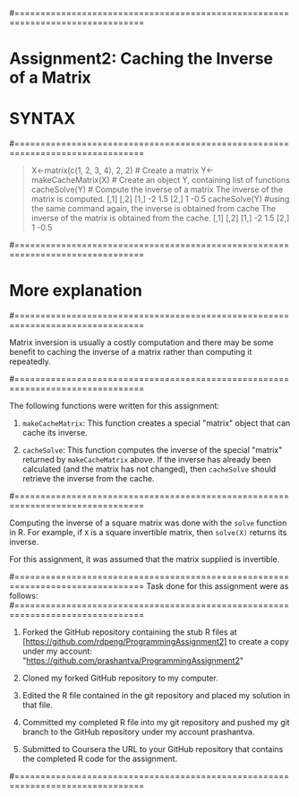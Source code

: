 #===============================================================================
#     Assignment2: Caching the Inverse of a Matrix

#     SYNTAX 
#===============================================================================

> X<-matrix(c(1, 2, 3, 4), 2, 2) # Create a matrix
> Y<-makeCacheMatrix(X) # Create an object Y, containing list of functions
> cacheSolve(Y) # Compute the inverse of a matrix
The inverse of the matrix is computed.
     [,1] [,2]
[1,]   -2  1.5
[2,]    1 -0.5
> cacheSolve(Y) #using the same command again, the inverse is obtained from cache
The inverse of the matrix is obtained from the cache.
     [,1] [,2]
[1,]   -2  1.5
[2,]    1 -0.5

#===============================================================================
# More explanation
#===============================================================================

Matrix inversion is usually a costly computation and there may be some
benefit to caching the inverse of a matrix rather than computing it
repeatedly. 

#===============================================================================

The following functions were written for this assignment:

1.  `makeCacheMatrix`: This function creates a special "matrix" object
    that can cache its inverse.
    
2.  `cacheSolve`: This function computes the inverse of the special
    "matrix" returned by `makeCacheMatrix` above. If the inverse has
    already been calculated (and the matrix has not changed), then
    `cacheSolve` should retrieve the inverse from the cache.

#===============================================================================

Computing the inverse of a square matrix was done with the `solve`
function in R. For example, if `X` is a square invertible matrix, then
`solve(X)` returns its inverse.

For this assignment, it was assumed that the matrix supplied is invertible.

#===============================================================================
Task done for this assignment were as follows:
#===============================================================================

1.  Forked the GitHub repository containing the stub R files at
    [https://github.com/rdpeng/ProgrammingAssignment2]
    to create a copy under my account: 
    "https://github.com/prashantva/ProgrammingAssignment2"
    
2.  Cloned my forked GitHub repository to my computer.

3.  Edited the R file contained in the git repository and placed my
    solution in that file.
    
4.  Committed my completed R file into my git repository and pushed my
    git branch to the GitHub repository under my account prashantva.
    
5.  Submitted to Coursera the URL to your GitHub repository that contains
    the completed R code for the assignment.
    
#===============================================================================